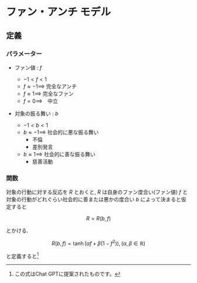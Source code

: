 # ファン・アンチ モデル

## 定義

### パラメーター

- ファン値 : $f$
    -  $-1<f< 1$
    - $f \approx -1 \implies$ 完全なアンチ
    - $f \approx 1 \implies$ 完全なファン
    - $f = 0 \implies$　中立

- 対象の振る舞い : $b$
    - $-1<b<1$
    - $b \approx -1 \implies$ 社会的に悪な振る舞い
        - 不倫
        - 差別発言
    - $b \approx 1 \implies$ 社会的に善な振る舞い
        - 慈善活動
    
### 関数

対象の行動に対する反応を $R$ とおくと,  $R$ は自身のファン度合い(ファン値) $f$ と対象の行動がどれぐらい社会的に善または悪かの度合い $b$ によって決まると仮定すると

$$
    R = R(b,f)
$$

とかける.

$$
R(b,f) = \tanh(\alpha f + \beta(1-f^2)), (\alpha,\beta \in \mathbb{R})
$$

と定義すると[^by-chat-gpt]

[^by-chat-gpt]: この式はChat GPTに提案されたものです。
